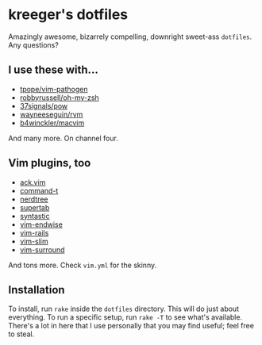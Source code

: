 # kreeger's dotfiles

Amazingly awesome, bizarrely compelling, downright sweet-ass `dotfiles`.
Any questions?

## I use these with...

 * [tpope/vim-pathogen](https://github.com/tpope/vim-pathogen)
 * [robbyrussell/oh-my-zsh](http://github.com/robbyrussell/oh-my-zsh)
 * [37signals/pow](http://github.com/37signals/pow)
 * [wayneeseguin/rvm](http://github.com/wayneeseguin/rvm)
 * [b4winckler/macvim](http://github.com/b4winckler/macvim)

And many more. On channel four.

## Vim plugins, too

 * [ack.vim](https://github.com/mileszs/ack.vim)
 * [command-t](https://github.com/wincent/Command-T)
 * [nerdtree](https://github.com/scrooloose/nerdtree)
 * [supertab](https://github.com/tsaleh/vim-supertab)
 * [syntastic](https://github.com/grayrest/vim-syntastic)
 * [vim-endwise](https://github.com/tpope/vim-endwise)
 * [vim-rails](https://github.com/tpope/vim-rails)
 * [vim-slim](https://github.com/kreeger/vim-slim)
 * [vim-surround](https://github.com/tpope/vim-surround)

And tons more. Check `vim.yml` for the skinny.

## Installation

To install, run `rake` inside the `dotfiles` directory. This will do just about
everything. To run a specific setup, run `rake -T` to see what's available.
There's a lot in here that I use personally that you may find useful; feel free
to steal.
